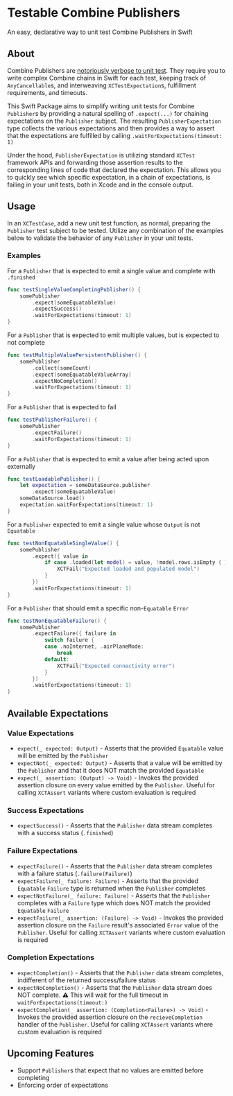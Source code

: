 # Testable Combine Publishers

An easy, declarative way to unit test Combine Publishers in Swift

## About

Combine Publishers are [notoriously verbose to unit test](https://mokacoding.com/blog/testing-combine-publisher-cheatsheet/#how-to-test-publisher-publishes-one-value-then-finishes). They require you to write complex Combine chains in Swift for each test, keeping track of `AnyCancellable`s, and interweaving `XCTestExpectation`s, fulfillment requirements, and timeouts.

This Swift Package aims to simplify writing unit tests for Combine `Publisher`s by providing a natural spelling of `.expect(...)` for chaining expectations on the `Publisher` subject. The resulting `PublisherExpectation` type collects the various expectations and then provides a way to assert that the expectations are fulfilled by calling `.waitForExpectations(timeout: 1)`

Under the hood, `PublisherExpectation` is utilizing standard `XCTest` framework APIs and forwarding those assertion results to the corresponding lines of code that declared the expectation. This allows you to quickly see which specific expectation, in a chain of expectations, is failing in your unit tests, both in Xcode and in the console output.

## Usage

In an `XCTestCase`, add a new unit test function, as normal, preparing the `Publisher` test subject to be tested. Utilize any combination of the examples below to validate the behavior of any `Publisher` in your unit tests.

### Examples

For a `Publisher` that is expected to emit a single value and complete with `.finished`
```swift
func testSingleValueCompletingPublisher() {
    somePublisher
        .expect(someEquatableValue)
        .expectSuccess()
        .waitForExpectations(timeout: 1)
}
```

For a `Publisher` that is expected to emit multiple values, but is expected to not complete
```swift
func testMultipleValuePersistentPublisher() {
    somePublisher
        .collect(someCount)
        .expect(someEquatableValueArray)
        .expectNoCompletion()
        .waitForExpectations(timeout: 1)
}
```

For a `Publisher` that is expected to fail
```swift
func testPublisherFailure() {
    somePublisher
        .expectFailure()
        .waitForExpectations(timeout: 1)
}
```

For a `Publisher` that is expected to emit a value after being acted upon externally
```swift
func testLoadablePublisher() {
    let expectation = someDataSource.publisher
        .expect(someEquatableValue)
    someDataSource.load()
    expectation.waitForExpectations(timeout: 1)
}
```

For a `Publisher` expected to emit a single value whose `Output` is not `Equatable`
```swift
func testNonEquatableSingleValue() {
    somePublisher
        .expect({ value in
            if case .loaded(let model) = value, !model.rows.isEmpty { } else {
                XCTFail("Expected loaded and populated model")
            }
        })
        .waitForExpectations(timeout: 1)
}
```

For a `Publisher` that should emit a specific non-`Equatable` `Error`
```swift
func testNonEquatableFailure() {
    somePublisher
        .expectFailure({ failure in 
            switch failure {
            case .noInternet, .airPlaneMode:
                break
            default:
                XCTFail("Expected connectivity error")
            }
        })
        .waitForExpectations(timeout: 1)
}
```

## Available Expectations

### Value Expectations

- `expect(_ expected: Output)` - Asserts that the provided `Equatable` value will be emitted by the `Publisher`
- `expectNot(_ expected: Output)` - Asserts that a value will be emitted by the `Publisher` and that it does NOT match the provided `Equatable`
- `expect(_ assertion: (Output) -> Void)` - Invokes the provided assertion closure on every value emitted by the `Publisher`. Useful for calling `XCTAssert` variants where custom evaluation is required

### Success Expectations

- `expectSuccess()` - Asserts that the `Publisher` data stream completes with a success status (`.finished`)

### Failure Expectations

- `expectFailure()` - Asserts that the `Publisher` data stream completes with a failure status (`.failure(Failure)`)
- `expectFailure(_ failure: Failure)` - Asserts that the provided `Equatable` `Failure` type is returned when the `Publisher` completes
- `expectNotFailure(_ failure: Failure)` - Asserts that the `Publisher` completes with a `Failure` type which does NOT match the provided `Equatable` `Failure`
- `expectFailure(_ assertion: (Failure) -> Void)` - Invokes the provided assertion closure on the `Failure` result's associated `Error` value  of the `Publisher`. Useful for calling `XCTAssert` variants where custom evaluation is required

### Completion Expectations

- `expectCompletion()` - Asserts that the `Publisher` data stream completes, indifferent of the returned success/failure status
- `expectNoCompletion()` - Asserts that the `Publisher` data stream does NOT complete. ⚠️ This will wait for the full timeout in `waitForExpectations(timeout:)`
- `expectCompletion(_ assertion: (Completion<Failure>) -> Void)` - Invokes the provided assertion closure on the `recieveCompletion` handler of the `Publisher`. Useful for calling `XCTAssert` variants where custom evaluation is required

## Upcoming Features

- Support `Publisher`s that expect that no values are emitted before completing
- Enforcing order of expectations

